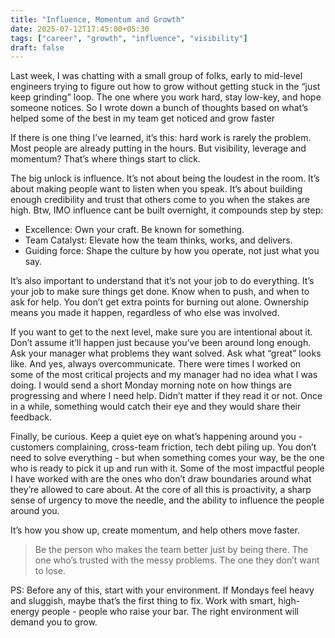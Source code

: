 ```yaml
---
title: "Influence, Momentum and Growth"
date: 2025-07-12T17:45:00+05:30
tags: ["career", "growth", "influence", "visibility"]
draft: false
---
```


Last week, I was chatting with a small group of folks, early to mid-level engineers trying to figure out how to grow without getting stuck in the “just keep grinding” loop. The one where you work hard, stay low-key, and hope someone notices. So I wrote down a bunch of thoughts based on what’s helped some of the best in my team get noticed and grow faster

If there is one thing I’ve learned, it’s this: hard work is rarely the problem. Most people are already putting in the hours. But visibility, leverage and momentum? That’s where things start to click.

The big unlock is influence. It’s not about being the loudest in the room. It’s about making people want to listen when you speak. It’s about building enough credibility and trust that others come to you when the stakes are high. Btw, IMO influence cant be built overnight, it compounds step by step:
- Excellence: Own your craft. Be known for something.
- Team Catalyst: Elevate how the team thinks, works, and delivers.
- Guiding force: Shape the culture by how you operate, not just what you say.

It’s also important to understand that it’s not your job to do everything. It’s your job to make sure things get done. Know when to push, and when to ask for help. You don’t get extra points for burning out alone. Ownership means you made it happen, regardless of who else was involved.

If you want to get to the next level, make sure you are intentional about it. Don’t assume it’ll happen just because you’ve been around long enough. Ask your manager what problems they want solved. Ask what “great” looks like. And yes, always overcommunicate. There were times I worked on some of the most critical projects and my manager had no idea what I was doing. I would send a short Monday morning note on how things are progressing and where I need help. Didn’t matter if they read it or not. Once in a while, something would catch their eye and they would share their feedback.

Finally, be curious. Keep a quiet eye on what’s happening around you - customers complaining, cross-team friction, tech debt piling up. You don’t need to solve everything - but when something comes your way, be the one who is ready to pick it up and run with it. Some of the most impactful people I have worked with are the ones who don’t draw boundaries around what they’re allowed to care about. At the core of all this is proactivity, a sharp sense of urgency to move the needle, and the ability to influence the people around you. 

It’s how you show up, create momentum, and help others move faster.

> Be the person who makes the team better just by being there. The one who’s trusted with the messy problems. The one they don’t want to lose.

PS: Before any of this, start with your environment. If Mondays feel heavy and sluggish, maybe that’s the first thing to fix. Work with smart, high-energy people - people who raise your bar. The right environment will demand you to grow.
